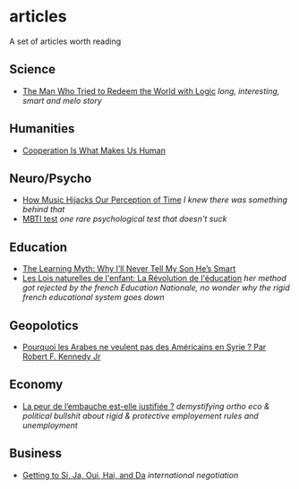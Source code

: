 # articles
A set of articles worth reading

## Science
- [The Man Who Tried to Redeem the World with Logic](http://nautil.us/issue/21/information/the-man-who-tried-to-redeem-the-world-with-logic) _long, interesting, smart and melo story_

## Humanities
- [Cooperation Is What Makes Us Human](http://nautil.us/issue/1/what-makes-you-so-special/cooperation-is-what-makes-us-human)

## Neuro/Psycho
- [How Music Hijacks Our Perception of Time](http://nautil.us/issue/9/time/how-music-hijacks-our-perception-of-time) _I knew there was something behind that_
- [MBTI test](http://www.analyse-transactionnelle.com/Mbti/mbtiComm.php?mode=quest&sData=1104342323230312112423324324223541144415&sCtx=/003211&sCartouche=&sRetour=../index.html) _one rare psychological test that doesn't suck_

## Education
- [The Learning Myth: Why I’ll Never Tell My Son He’s Smart](http://www.huffingtonpost.com/salman-khan/the-learning-myth-why-ill_b_5691681.html?1408465176)
- [Les Lois naturelles de l'enfant: La Révolution de l'éducation](https://www.amazon.fr/Lois-naturelles-lenfant-R%C3%A9volution-l%C3%A9ducation-ebook/dp/B01LDIOS64?SubscriptionId=AKIAJTG22ZTMVYPF5DYQ&tag=p04c6-21&linkCode=xm2&camp=2025&creative=165953&creativeASIN=B01LDIOS64) _her method got rejected by the french Education Nationale, no wonder why the rigid french educational system goes down_

## Geopolotics
- [Pourquoi les Arabes ne veulent pas des Américains en Syrie ? Par Robert F. Kennedy Jr](https://blogs.mediapart.fr/danyves/blog/220316/pourquoi-les-arabes-ne-veulent-pas-des-americains-en-syrie-par-robert-f-kennedy-jr?utm_source=facebook&utm_medium=social&utm_campaign=Sharing&xtor=CS3-66)

## Economy
- [La peur de l’embauche est-elle justifiée ?](http://www.alterecoplus.fr/la-peur-de-lembauche-est-elle-justifiee/00003624) _demystifying ortho eco & political bullshit about rigid & protective employement rules and unemployment_

## Business
- [Getting to Si, Ja, Oui, Hai, and Da](https://hbr.org/2015/12/getting-to-si-ja-oui-hai-and-da?utm_source=Partner&utm_medium=Social&utm_campaign=Quartz) _international negotiation_
